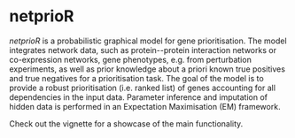 # netprioR

*netprioR* is a probabilistic graphical model for gene prioritisation. The model integrates network data, such as protein--protein interaction networks or co-expression networks, gene phenotypes, e.g. from perturbation experiments, as well as prior knowledge about a priori known true positives and true negatives for a prioritisation task. The goal of the model is to provide a robust prioritisation (i.e. ranked list) of genes accounting for all dependencies in the input data. Parameter inference and imputation of hidden data is performed in an Expectation Maximisation (EM) framework.

Check out the vignette for a showcase of the main functionality.
